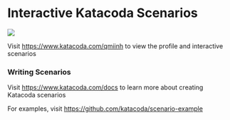 # Interactive Katacoda Scenarios

[![](http://shields.katacoda.com/katacoda/qmiinh/count.svg)](https://www.katacoda.com/qmiinh "Get your profile on Katacoda.com")

Visit https://www.katacoda.com/qmiinh to view the profile and interactive scenarios

### Writing Scenarios
Visit https://www.katacoda.com/docs to learn more about creating Katacoda scenarios

For examples, visit https://github.com/katacoda/scenario-example
